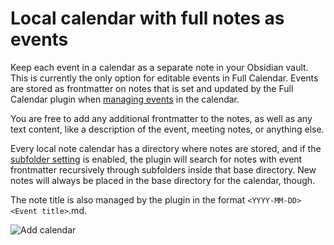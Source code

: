 # Local calendar with full notes as events

Keep each event in a calendar as a separate note in your Obsidian vault. This is currently the only option for editable events in Full Calendar. Events are stored as frontmatter on notes that is set and updated by the Full Calendar plugin when [managing events](../events/manage.md) in the calendar.

You are free to add any additional frontmatter to the notes, as well as any text content, like a description of the event, meeting notes, or anything else.

Every local note calendar has a directory where notes are stored, and if the [subfolder setting](../settings/subfolders.md) is enabled, the plugin will search for notes with event frontmatter recursively through subfolders inside that base directory. New notes will always be placed in the base directory for the calendar, though.

The note title is also managed by the plugin in the format `<YYYY-MM-DD> <Event title>`.md.

![Add calendar](../assets/add-calendar-source.gif)
